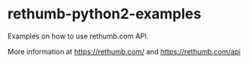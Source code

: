 rethumb-python2-examples
=====================

Examples on how to use rethumb.com API.

More information at https://rethumb.com/ and https://rethumb.com/api
